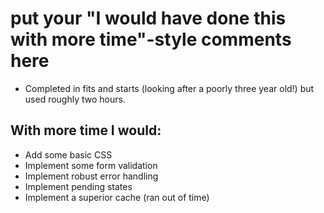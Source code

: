# put your "I would have done this with more time"-style comments here

- Completed in fits and starts (looking after a poorly three year old!) but used roughly two hours.

## With more time I would:

- Add some basic CSS
- Implement some form validation
- Implement robust error handling
- Implement pending states
- Implement a superior cache (ran out of time)
